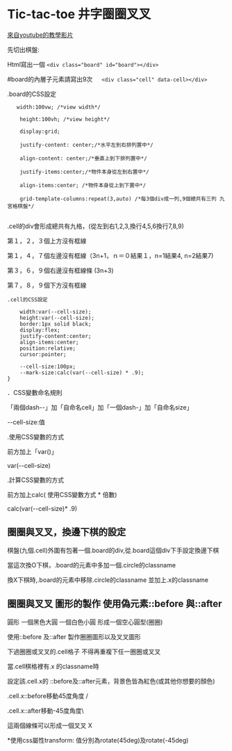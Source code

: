 # Tic-tac-toe 井字圈圈叉叉
[來自youtube的教學影片](https://www.youtube.com/watch?v=Y-GkMjUZsmM)

<!-- This content will not appear in the rendered MarkdownReadme.md寫法press兩次enter留下空白兩列,則可以換行
 -->


先切出棋盤:  

Html寫出一個 ```<div class="board" id="board"></div>```

#board的內層子元素請寫出9次　``` <div class="cell" data-cell></div>```

.board的CSS設定 

```   
   width:100vw; /*view width*/
    
    height:100vh; /*view height*/
    
    display:grid;
    
    justify-content: center;/*水平左到右排列置中*/
    
    align-content: center;/*垂直上到下排列置中*/
    
    justify-items:center;/*物件本身從左到右置中*/
    
    align-items:center; /*物件本身從上到下置中*/
    
    grid-template-columns:repeat(3,auto) /*每3個div成一列,9個總共有三列 九宮格棋盤*/  
    
 ```



.cell的div會形成總共有九格，(從左到右1,2,3,換行4,5,6換行7,8,9)

第１，２，３個上方沒有框線  

第１，４，７個左邊沒有框線（3n+1，ｎ＝０結果１，n=1結果4, n=2結果7)

第３，６，９個右邊沒有框線條 (3n+3)

第７，８，９個下方沒有框線



```
.cell的CSS設定

    width:var(--cell-size);
    height:var(--cell-size);
    border:1px solid black;
    display:flex;
    justify-content:center;
    align-items:center;
    position:relative;
    cursor:pointer;    
```

```:root{/*Css變數*/
    --cell-size:100px;
    --mark-size:calc(var(--cell-size) * .9);
}
```


．CSS變數命名規則

「兩個dash--」加「自命名cell」加「一個dash-」加「自命名size」 

--cell-size:值

.使用CSS變數的方式

 前方加上「var()」
 
 var(--cell-size)

.計算CSS變數的方式

 前方加上calc( 使用CSS變數方式 * 倍數)
 
 calc(var(--cell-size)* .9)
 
 
 

## 圈圈與叉叉，換邊下棋的設定


棋盤(九個.cell)外圍有包著一個.board的div,從.board這個div下手設定換邊下棋

當這次換O下棋，.board的元素中多加一個.circle的classname

換X下棋時,.board的元素中移除.circle的classname  並加上.x的classname



## 圈圈與叉叉  圖形的製作 使用偽元素::before 與::after

圓形  一個黑色大圓 一個白色小圓  形成一個空心圓型(圈圈)

使用::before 及::after 製作圈圈圖形以及叉叉圖形

下過圈圈或叉叉的.cell格子  不得再重複下任一圈圈或叉叉


當.cell棋格裡有.x 的classname時


設定該.cell.x的 ::before及::after元素，背景色皆為紅色(或其他你想要的顏色)

.cell.x::before移動45度角度 / 

 
.cell.x::after移動-45度角度\ 


這兩個線條可以形成一個叉叉 X


*使用css屬性transform:
值分別為rotate(45deg)及rotate(-45deg)





